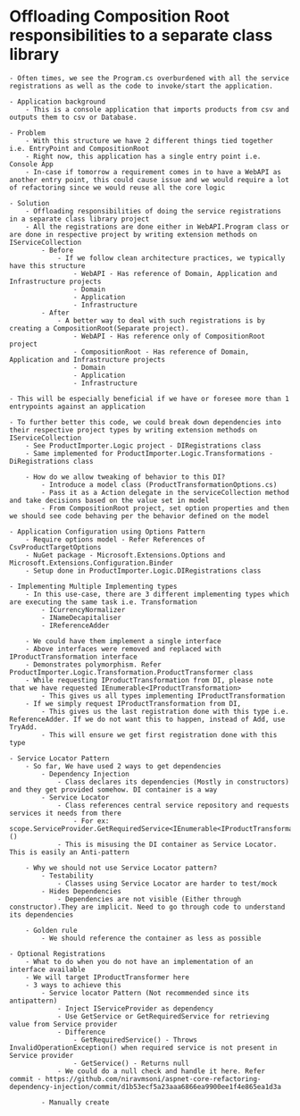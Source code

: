 # Offloading Composition Root responsibilities to a separate class library
	- Often times, we see the Program.cs overburdened with all the service registrations as well as the code to invoke/start the application.

	- Application background
		- This is a console application that imports products from csv and outputs them to csv or Database.

	- Problem
		- With this structure we have 2 different things tied together i.e. EntryPoint and CompositionRoot
		- Right now, this application has a single entry point i.e. Console App
		- In-case if tomorrow a requirement comes in to have a WebAPI as another entry point, this could cause issue and we would require a lot of refactoring since we would reuse all the core logic	

	- Solution
		- Offloading responsibilities of doing the service registrations in a separate class library project
		- All the registrations are done either in WebAPI.Program class or are done in respective project by writing extension methods on IServiceCollection
			- Before
				- If we follow clean architecture practices, we typically have this structure
					- WebAPI - Has reference of Domain, Application and Infrastructure projects
					- Domain
					- Application
					- Infrastructure
			- After
				- A better way to deal with such registrations is by creating a CompositionRoot(Separate project).
					- WebAPI - Has reference only of CompositionRoot project
					- CompositionRoot - Has reference of Domain, Application and Infrastructure projects
					- Domain
					- Application
					- Infrastructure

	- This will be especially beneficial if we have or foresee more than 1 entrypoints against an application

	- To further better this code, we could break down dependencies into their respective project types by writing extension methods on IServiceCollection
		- See ProductImporter.Logic project - DIRegistrations class
		- Same implemented for ProductImporter.Logic.Transformations - DiRegistrations class

		- How do we allow tweaking of behavior to this DI?
			- Introduce a model class (ProductTransformationOptions.cs)
			- Pass it as a Action delegate in the serviceCollection method and take decisions based on the value set in model
			- From CompositionRoot project, set option properties and then we should see code behaving per the behavior defined on the model

	- Application Configuration using Options Pattern
		- Require options model - Refer References of CsvProductTargetOptions
		- NuGet package - Microsoft.Extensions.Options and Microsoft.Extensions.Configuration.Binder
		- Setup done in ProductImporter.Logic.DIRegistrations class

	- Implementing Multiple Implementing types
		- In this use-case, there are 3 different implementing types which are executing the same task i.e. Transformation
			- ICurrencyNormalizer
			- INameDecapitaliser
			- IReferenceAdder

		- We could have them implement a single interface
		- Above interfaces were removed and replaced with IProductTransformation interface
		- Demonstrates polymorphism. Refer ProductImporter.Logic.Transformation.ProductTransformer class
		- While requesting IProductTransformation from DI, please note that we have requested IEnumerable<IProductTransformation>
			- This gives us all types implementing IProductTransformation
		- If we simply request IProductTransformation from DI,
			- This gives us the last registration done with this type i.e. ReferenceAdder. If we do not want this to happen, instead of Add, use TryAdd.
			- This will ensure we get first registration done with this type

	- Service Locator Pattern
		- So far, We have used 2 ways to get dependencies
			- Dependency Injection
				- Class declares its dependencies (Mostly in constructors) and they get provided somehow. DI container is a way
			- Service Locator
				- Class references central service repository and requests services it needs from there
					- For ex: scope.ServiceProvider.GetRequiredService<IEnumerable<IProductTransformation>>()
				- This is misusing the DI container as Service Locator. This is easily an Anti-pattern

		- Why we should not use Service Locator pattern?
			- Testability
				- Classes using Service Locator are harder to test/mock
			- Hides Dependencies
				- Dependencies are not visible (Either through constructor).They are implicit. Need to go through code to understand its dependencies

		- Golden rule
			- We should reference the container as less as possible

	- Optional Registrations
		- What to do when you do not have an implementation of an interface available
		- We will target IProductTransformer here
		- 3 ways to achieve this
			- Service locator Pattern (Not recommended since its antipattern)
				- Inject IServiceProvider as dependency
				- Use GetService or GetRequiredService for retrieving value from Service provider
				- Difference
					- GetRequiredService() - Throws InvalidOperationException() when required service is not present in Service provider
					- GetService() - Returns null
				- We could do a null check and handle it here. Refer commit - https://github.com/niravmsoni/aspnet-core-refactoring-dependency-injection/commit/d1b53ecf5a23aaa6866ea9900ee1f4e865ea1d3a

			- Manually create 
